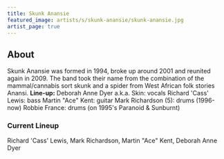 ```yaml
---
title: Skunk Anansie
featured_image: artists/s/skunk-anansie/skunk-anansie.jpg
artist_page: true
---
```

## About

Skunk Anansie was formed in 1994, broke up around 2001 and reunited again in 2009.
The band took their name from the combination of the mammal/cannabis sort skunk and a spider from West African folk stories Anansi.
**Line-up:**
Deborah Anne Dyer a.k.a. Skin: vocals
Richard 'Cass' Lewis: bass
Martin "Ace" Kent: guitar
Mark Richardson (5): drums (1996-now)
Robbie France: drums (on 1995's Paranoid & Sunburnt)

### Current Lineup

Richard 'Cass' Lewis, Mark Richardson, Martin "Ace" Kent, Deborah Anne Dyer

